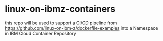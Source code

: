 # linux-on-ibmz-containers
this repo will be used to support a CI/CD pipeline from https://github.com/linux-on-ibm-z/dockerfile-examples into a Namespace in IBM Cloud Container Repository
